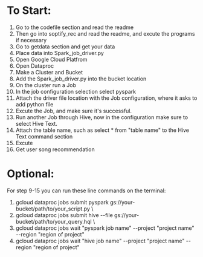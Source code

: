 # To Start: 

1. Go to the codefile section and read the readme
2. Then go into soptify_rec and read the readme, and excute the programs if necessary
3. Go to getdata section and get your data
4. Place data into Spark_job_driver.py
5. Open Google Cloud Platfrom
6. Open Dataproc
7. Make a Cluster and Bucket
8. Add the Spark_job_driver.py into the bucket location
9. On the cluster run a Job
10. In the job configuration selection select pyspark
11. Attach the driver file location with the Job configuration, where it asks to add python file
12. Excute the Job, and make sure it's successful.
13. Run another Job through Hive, now in the configuration make sure to select Hive Text.
14. Attach the table name, such as select * from "table name" to the Hive Text command section
15. Excute
16. Get user song recommendation


# Optional:

For step 9-15 you can run these line commands on the terminal:
1. gcloud dataproc jobs submit pyspark gs://your-bucket/path/to/your_script.py \
2. gcloud dataproc jobs submit hive --file gs://your-bucket/path/to/your_query.hql \
3. gcloud dataproc jobs wait "pyspark job name" --project "project name" --region "region of project"
4. gcloud dataproc jobs wait "hive job name" --project "project name" --region "region of project"
